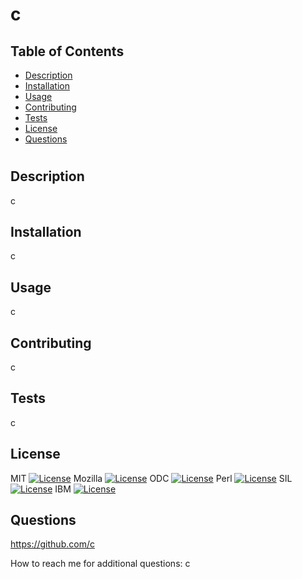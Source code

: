 
# c

## Table of Contents
- [Description](#Description)
- [Installation](#Installation)
- [Usage](#Usage)
- [Contributing](#Contributing)
- [Tests](#Tests)
- [License](#License)
- [Questions](#Questions)

#

## Description
c 

## Installation
c

## Usage
c

## Contributing
c

## Tests
c

## License
MIT [![License](https://img.shields.io/badge/License-Apache_2.0-blue.svg)](https://opensource.org/licenses/Apache-2.0) 
Mozilla [![License](https://img.shields.io/badge/License-Apache_2.0-blue.svg)](https://opensource.org/licenses/Apache-2.0) 
ODC [![License](https://img.shields.io/badge/License-Apache_2.0-blue.svg)](https://opensource.org/licenses/Apache-2.0) 
Perl [![License](https://img.shields.io/badge/License-Apache_2.0-blue.svg)](https://opensource.org/licenses/Apache-2.0) 
SIL [![License](https://img.shields.io/badge/License-Apache_2.0-blue.svg)](https://opensource.org/licenses/Apache-2.0) 
IBM [![License](https://img.shields.io/badge/License-Apache_2.0-blue.svg)](https://opensource.org/licenses/Apache-2.0) 


## Questions
https://github.com/c 

How to reach me for additional questions: c
